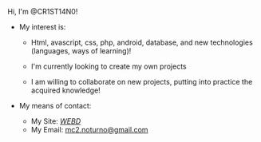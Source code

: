 Hi, I'm @CR1ST14N0!

- My interest is:
 
     - Html, avascript, css, php, android, database, and new technologies (languages, ways of learning)!

     - I'm currently looking to create my own projects

     - I am willing to collaborate on new projects, putting into practice the acquired knowledge!


 - My means of contact:
    - My Site: *[WEBD](https://webd.com.br)*
    - My Email:  [mc2.noturno@gmail.com](mailto:mc2.noturno@gmail.com)
<!---
CR1ST14N0/CR1ST14N0 is a ✨ special ✨ repository because its `README.md` (this file) appears on your GitHub profile.
You can click the Preview link to take a look at your changes.
--->

